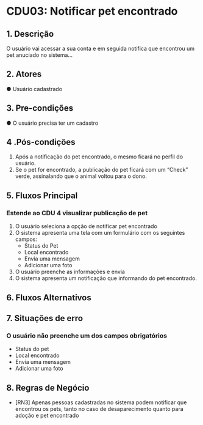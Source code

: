 # CDU03: Notificar pet encontrado

## 1. Descrição

O usuário vai acessar a sua conta e em seguida  notifica que encontrou um pet anuciado no sistema...

## 2. Atores

● Usuário cadastrado

## 3. Pre-condições

● O usuário precisa ter um cadastro

## 4 .Pós-condições

1. Após a notificação do pet encontrado, o mesmo ficará no perfil do usuário.
2. Se o pet for encontrado, a publicação do pet ficará com um “Check” verde, assinalando que o animal voltou para o dono.

## 5. Fluxos Principal

### Estende ao CDU 4 visualizar publicação de pet

1. O usuário seleciona a opção de notificar pet encontrado
2. O sistema apresenta uma tela com um formulário com os seguintes campos:
   - Status do Pet
   - Local encontrado
   - Envia uma mensagem
   - Adicionar uma foto
3. O usuário preenche as informações e envia  
4. O sistema apresenta um notificação que informando do pet encontrado.

## 6. Fluxos Alternativos

## 7. Situações de erro

### O usuário não preenche um dos campos obrigatórios

- Status do pet
- Local encontrado
- Envia uma mensagem
- Adicionar uma foto

## 8. Regras de Negócio

- [RN3] Apenas pessoas cadastradas no sistema podem notificar que encontrou os pets, tanto no caso de desaparecimento quanto para adoção e pet encontrado
